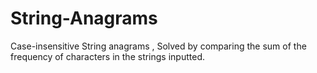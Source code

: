 # String-Anagrams
Case-insensitive String anagrams ,
Solved by comparing the sum of the frequency of characters in the strings inputted.
